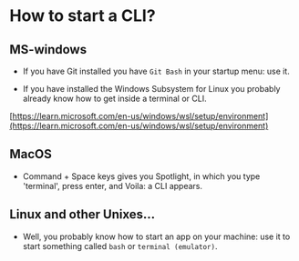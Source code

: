 # How to start a CLI? 

## MS-windows 

- If you have Git installed you have `Git Bash` in your startup menu: use it. 

- If you have installed the Windows Subsystem for Linux you probably already know how to get inside a terminal or CLI. 

[https://learn.microsoft.com/en-us/windows/wsl/setup/environment](https://learn.microsoft.com/en-us/windows/wsl/setup/environment)

## MacOS

- Command + Space keys gives you Spotlight, in which you type 'terminal', press enter, and Voila: a CLI appears. 

## Linux and other Unixes... 

- Well, you probably know how to start an app on your machine: use it to start something called `bash` or `terminal (emulator)`. 
